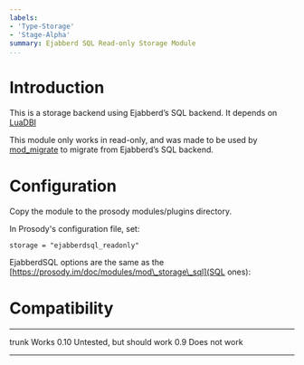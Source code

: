 ```yaml
---
labels:
- 'Type-Storage'
- 'Stage-Alpha'
summary: Ejabberd SQL Read-only Storage Module
...
```


Introduction
============

This is a storage backend using Ejabberd’s SQL backend. It depends on
[LuaDBI](https://prosody.im/doc/depends#luadbi)

This module only works in read-only, and was made to be used by
[mod\_migrate](https://modules.prosody.im/mod_migrate.html) to migrate
from Ejabberd’s SQL backend.

Configuration
=============

Copy the module to the prosody modules/plugins directory.

In Prosody's configuration file, set:

    storage = "ejabberdsql_readonly"

EjabberdSQL options are the same as the
[https://prosody.im/doc/modules/mod\_storage\_sql](SQL ones):

Compatibility
=============

  ------- ---------------------------
  trunk   Works
  0.10    Untested, but should work
  0.9     Does not work
  ------- ---------------------------
